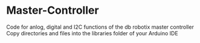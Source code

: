 # Master-Controller
Code for anlog, digital and I2C functions of the db robotix master controller  
Copy directories and files into the libraries folder of your Arduino IDE
